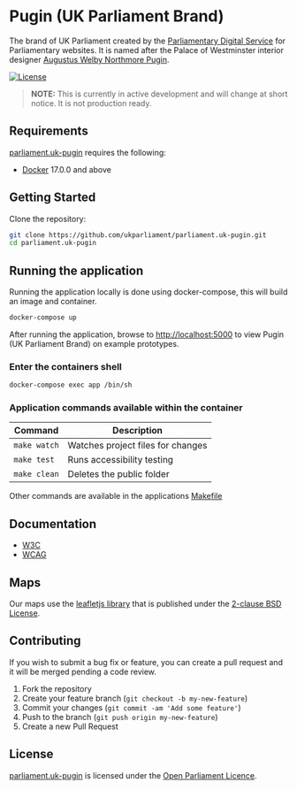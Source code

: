 # Pugin (UK Parliament Brand)
The brand of UK Parliament created by the [Parliamentary Digital Service][pds] for Parliamentary websites. It is named after the Palace of Westminster interior designer [Augustus Welby Northmore Pugin][augustus-pugin].

[![License][shield-license]][info-license]

> **NOTE:** This is currently in active development and will change at short notice. It is not production ready.

## Requirements
[parliament.uk-pugin][parliament.uk-pugin] requires the following:

* [Docker][docker] 17.0.0 and above

## Getting Started
Clone the repository:

```bash
git clone https://github.com/ukparliament/parliament.uk-pugin.git
cd parliament.uk-pugin
```

## Running the application
Running the application locally is done using docker-compose, this will build an image and container.

```bash
docker-compose up
```

After running the application, browse to [http://localhost:5000](http://localhost:5000) to view Pugin (UK Parliament Brand) on example prototypes.

### Enter the containers shell
```bash
docker-compose exec app /bin/sh
```

### Application commands available within the container
| Command  | Description  |
|---|---|
| `make watch`  | Watches project files for changes  |
| `make test`  | Runs accessibility testing  |
| `make clean`  | Deletes the public folder  |

Other commands are available in the applications [Makefile](Makefile)

## Documentation
* [W3C](docs/W3C.md)
* [WCAG](docs/WCAG.md)

## Maps
Our maps use the [leafletjs library][leafletjs] that is published under the [2-clause BSD License][license-2c-BSD].

## Contributing
If you wish to submit a bug fix or feature, you can create a pull request and it will be merged pending a code review.

1. Fork the repository
1. Create your feature branch (`git checkout -b my-new-feature`)
1. Commit your changes (`git commit -am 'Add some feature'`)
1. Push to the branch (`git push origin my-new-feature`)
1. Create a new Pull Request

## License
[parliament.uk-pugin][parliament.uk-pugin] is licensed under the [Open Parliament Licence][info-license].

[docker]:          		  https://www.docker.com/
[nodejs]:          		  http://nodejs.org
[pug-cli]:         		  https://github.com/pugjs/pug-cli
[leafletjs]:         		http://leafletjs.com/
[license-2c-BSD]:       https://opensource.org/licenses/BSD-2-Clause

[parliament.uk-pugin]:  https://github.com/ukparliament/parliament.uk-pugin
[pds]:             		  https://www.parliament.uk/mps-lords-and-offices/offices/bicameral/parliamentary-digital-service/
[augustus-pugin]:       https://en.wikipedia.org/wiki/Augustus_Pugin

[info-license]:    	  	http://www.parliament.uk/site-information/copyright/open-parliament-licence/
[shield-license]:  		  https://img.shields.io/badge/license-Open%20Parliament%20Licence-blue.svg
